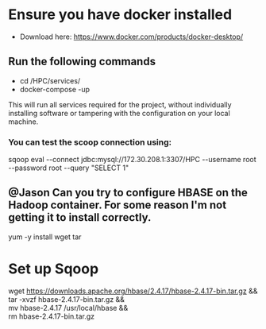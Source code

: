 
#  Ensure you have docker installed
- Download here: https://www.docker.com/products/docker-desktop/


##  Run the following commands
- cd /HPC/services/
- docker-compose -up

This will run all services required for the project, without individually installing software or tampering with the configuration on your local machine.

### You can test the scoop connection using:
sqoop eval --connect jdbc:mysql://172.30.208.1:3307/HPC --username root --password root --query "SELECT 1"


## @Jason Can you try to configure HBASE on the Hadoop container.  For some reason I'm not getting it to install correctly.
yum -y install wget tar 
 
# Set up Sqoop
wget https://downloads.apache.org/hbase/2.4.17/hbase-2.4.17-bin.tar.gz && \
    tar -xvzf hbase-2.4.17-bin.tar.gz && \
    mv hbase-2.4.17 /usr/local/hbase && \
    rm hbase-2.4.17-bin.tar.gz
